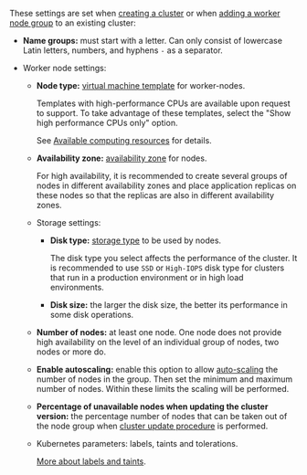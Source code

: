 These settings are set when [creating a cluster](../../create-cluster) or when [adding a worker node group](../../manage-node-group#add_worker_node_group) to an existing cluster:

- **Name groups:** must start with a letter. Can only consist of lowercase Latin letters, numbers, and hyphens `-` as a separator.
- Worker node settings:

  - **Node type:** [virtual machine template](../../../concepts/flavors#configuration_templates) for worker-nodes.

    Templates with high-performance CPUs are available upon request to support. To take advantage of these templates, select the "Show high performance CPUs only" option.

    See [Available computing resources](../../../concepts/flavors#configuration_templates) for details.

  - **Availability zone:** [availability zone](../../../../account/concepts/regions) for nodes.

    For high availability, it is recommended to create several groups of nodes in different availability zones and place application replicas on these nodes so that the replicas are also in different availability zones.

  - Storage settings:

    - **Disk type:** [storage type](../../../concepts/storage#supported_vk_cloud_storage_types) to be used by nodes.

      <warn>

      The disk type you select affects the performance of the cluster. It is recommended to use `SSD` or `High-IOPS` disk type for clusters that run in a production environment or in high load environments.

      </warn>

    - **Disk size:** the larger the disk size, the better its performance in some disk operations.

  - **Number of nodes:** at least one node. One node does not provide high availability on the level of an individual group of nodes, two nodes or more do.

  - **Enable autoscaling:** enable this option to allow [auto-scaling](../../../concepts/architecture/#cluster_scaling_options) the number of nodes in the group. Then set the minimum and maximum number of nodes. Within these limits the scaling will be performed.

  - **Percentage of unavailable nodes when updating the cluster version:** the percentage number of nodes that can be taken out of the node group when [cluster update procedure](../../update/) is performed.

  - Kubernetes parameters: labels, taints and tolerations.

    [More about labels and taints](../../../k8s-reference/labels-and-taints/).
